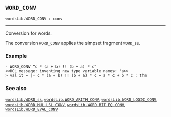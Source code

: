 ## `WORD_CONV`

``` hol4
wordsLib.WORD_CONV : conv
```

------------------------------------------------------------------------

Conversion for words.

The conversion `WORD_CONV` applies the simpset fragment `WORD_ss`.

### Example

``` hol4
- WORD_CONV “c * (a + b) !! (b + a) * c”
<<HOL message: inventing new type variable names: 'a>>
> val it = |- c * (a + b) !! (b + a) * c = a * c + b * c : thm
```

### See also

[`wordsLib.WORD_ss`](#wordsLib.WORD_ss),
[`wordsLib.WORD_ARITH_CONV`](#wordsLib.WORD_ARITH_CONV),
[`wordsLib.WORD_LOGIC_CONV`](#wordsLib.WORD_LOGIC_CONV),
[`wordsLib.WORD_MUL_LSL_CONV`](#wordsLib.WORD_MUL_LSL_CONV),
[`wordsLib.WORD_BIT_EQ_CONV`](#wordsLib.WORD_BIT_EQ_CONV),
[`wordsLib.WORD_EVAL_CONV`](#wordsLib.WORD_EVAL_CONV)
